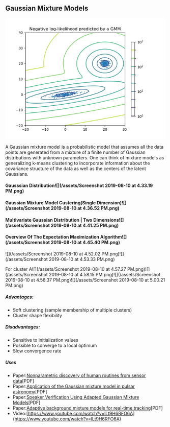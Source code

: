 ## Gaussian Mixture Models

![](/assets/GMM.png)

A Gaussian mixture model is a probabilistic model that assumes all the data points are generated from a mixture of a finite number of Gaussian distributions with unknown parameters. One can think of mixture models as generalizing k-means clustering to incorporate information about the covariance structure of the data as well as the centers of the latent Gaussians.

#### Gausssian Distribution![](/assets/Screenshot 2019-08-10 at 4.33.19 PM.png)

#### Gaussian Mixture Model Custering\(Single Dimension\)![](/assets/Screenshot 2019-08-10 at 4.36.52 PM.png)

#### Multivariate Gaussian Distribution \| Two Dimensions![](/assets/Screenshot 2019-08-10 at 4.41.25 PM.png)

#### Overview Of The Expectation Maximization Algorithm![](/assets/Screenshot 2019-08-10 at 4.45.40 PM.png)

![](/assets/Screenshot 2019-08-10 at 4.52.02 PM.png)![](/assets/Screenshot 2019-08-10 at 4.53.33 PM.png)

For cluster A![](/assets/Screenshot 2019-08-10 at 4.57.27 PM.png)![](/assets/Screenshot 2019-08-10 at 4.58.15 PM.png)![](/assets/Screenshot 2019-08-10 at 4.58.37 PM.png)![](/assets/Screenshot 2019-08-10 at 5.00.21 PM.png)

##### Advantages:

* Soft clustering \(sample membership of multiple clusters\)
* Cluster shape flexibility

##### Disadvantages:

* Sensitive to initialization values
* Possible to converge to a local optimum
* Slow convergence rate

##### Uses

* Paper:[Nonparametric discovery of human routines from sensor data](http://citeseerx.ist.psu.edu/viewdoc/download?doi=10.1.1.681.3152&rep=rep1&type=pdf)\[PDF\]
* Paper:[Application of the Gaussian mixture model in pulsar astronomy](https://arxiv.org/abs/1205.6221)\[PDF\]
* Paper:[Speaker Verification Using Adapted Gaussian Mixture Models](http://citeseerx.ist.psu.edu/viewdoc/download?doi=10.1.1.117.338&rep=rep1&type=pdf)\[PDF\]
* Paper:[Adaptive background mixture models for real-time tracking](http://www.ai.mit.edu/projects/vsam/Publications/stauffer_cvpr98_track.pdf)\[PDF\]
* Video:[https://www.youtube.com/watch?v=lLt9H6RFO6A](https://www.youtube.com/watch?v=lLt9H6RFO6A)

  




